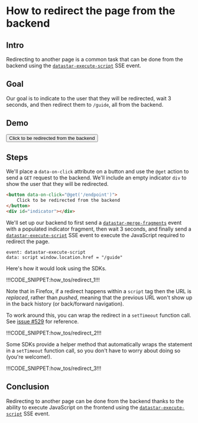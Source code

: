 # How to redirect the page from the backend

## Intro

Redirecting to another page is a common task that can be done from the backend using the [`datastar-execute-script`](/reference/sse_events#datastar-execute-script) SSE event.

## Goal

Our goal is to indicate to the user that they will be redirected, wait 3 seconds, and then redirect them to `/guide`, all from the backend.

## Demo

<button data-on-click="@get('/how_tos/redirect/data')" class="btn btn-primary font-bold">
Click to be redirected from the backend
</button>
<br/>
<span id="indicator" class="text-primary font-bold"></span>

## Steps

We'll place a `data-on-click` attribute on a button and use the `@get` action to send a `GET` request to the backend. We'll include an empty indicator `div` to show the user that they will be redirected.

```html
<button data-on-click="@get('/endpoint')">
    Click to be redirected from the backend
</button>
<div id="indicator"></div>
```

We'll set up our backend to first send a [`datastar-merge-fragments`](/reference/sse_events#datastar-merge-fragments) event with a populated indicator fragment, then wait 3 seconds, and finally send a [`datastar-execute-script`](/reference/sse_events#datastar-execute-script) SSE event to execute the JavaScript required to redirect the page.

```
event: datastar-execute-script
data: script window.location.href = "/guide"
```

Here's how it would look using the SDKs.

!!!CODE_SNIPPET:how_tos/redirect_1!!!

Note that in Firefox, if a redirect happens within a `script` tag then the URL is _replaced_, rather than _pushed_, meaning that the previous URL won't show up in the back history (or back/forward navigation).

To work around this, you can wrap the redirect in a `setTimeout` function call. See [issue #529](https://github.com/starfederation/datastar/issues/529) for reference.

!!!CODE_SNIPPET:how_tos/redirect_2!!!

Some SDKs provide a helper method that automatically wraps the statement in a `setTimeout` function call, so you don't have to worry about doing so (you're welcome!).

!!!CODE_SNIPPET:how_tos/redirect_3!!!

## Conclusion

Redirecting to another page can be done from the backend thanks to the ability to execute JavaScript on the frontend using the [`datastar-execute-script`](/reference/sse_events#datastar-execute-script) SSE event.
